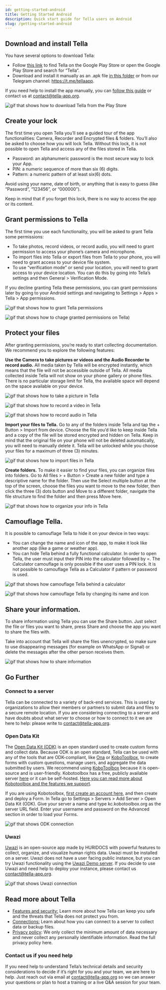 ```yaml
---
id: getting-started-android
title: Getting Started Android
description: Quick start guide for Tella users on Android
slug: /getting-started-android
---
```


## Download and install Tella

You have several options to download Tella:
- Follow [this link](https://play.google.com/store/apps/details?id=org.hzontal.tella&hl=en&gl=US&pli=1) to find Tella on the Google Play Store or open the Google Play Store and search for “Tella”.
- Download and install it manually as an .apk file [in this folder](https://web.tresorit.com/l/JgMjK#FV9IoIZdDxwAUPqtupJzsQ) or from our Telegram channel: https://t.me/tellaapp. 

If you need help to install the app manually, you can [follow this guide](https://todo.com) or contact us at contact@tella-app.org.

![gif that shows how to download Tella from the Play Store](/img/getting-started/android/find-tella.gif "find and download gif")


## Create your lock 

The first time you open Tella you’ll see a guided tour of the app functionalities: Camera, Recorder and Encrypted files & folders. You’ll also be asked to choose how you will lock Tella. Without this lock, it is not possible to open Tella and access any of the files stored in Tella. 
- Password: an alphanumeric password is the most secure way to lock your App.
- PIN: a numeric sequence of more than six (6) digits.
- Pattern: a numeric pattern of at least six(6) dots.

Avoid using your name, date of birth, or anything that is easy to guess (like “Password”, “123456”, or “000000”).

Keep in mind that if you forget this lock, there is no way to access the app or its content.
 








## Grant permissions to Tella
The first time you use each functionality, you will be asked to grant Tella some permissions:
- To take photos, record videos, or record audio, you will need to grant permission to access your phone’s camera and microphone.
- To import files into Tella or export files from Tella to your phone, you will need to grant access to your device file system.
- To use “verification mode” or send your location, you will need to grant access to your device location. You can do this by going into Tella’s settings and then General > Verification Mode.

If you decline granting Tella these permissions, you can grant permissions later by going to your Android settings and navigating to Settings > Apps > Tella > App permissions.

![gif that shows how to grant Tella permissions](/img/getting-started/android/permissions.gif "grating permission gif")


![gif that shows how to chage granted permissions on Tella)](/img/getting-started/android/permissions-change.gif "change the granted permission")



## Protect your files
After granting permissions, you’re ready to start collecting documentation. We recommend you to explore the following features:

**Use the Camera to take pictures or videos and the Audio Recorder to record audio.** All media taken by Tella will be encrypted instantly, which means that the file will not be accessible outside of Tella. All media collected inside Tella will not show on your phone gallery or phone files. There is no particular storage limit for Tella, the available space will depend on the space available on your device. 

![gif that shows how to take a picture in Tella](/img/getting-started/android/picture.gif "take a picture in Tella")

![gif that shows how to record a video in Tella](/img/getting-started/android/video.gif "video recording in Tella")

![gif that shows how to record audio in Tella](/img/getting-started/android/audio.gif "audio recording in Tella")



**Import your files to Tella.** Go to any of the folders inside Tella and tap the + Button > Import from device. Choose the file you’d like to keep inside Tella and a copy of the file will be stored encrypted and hidden on Tella. Keep in mind that the original file on your phone will not be deleted automatically, you will need to manually delete it. Tella will be unlocked while you choose your files for a maximum of three (3) minutes.

![gif that shows how to import files in Tella](/img/getting-started/android/import.gif "import files in Tella")





**Create folders.** To make it easier to find your files, you can organize files into folders. Go to All files > + Button > Create a new folder and type a descriptive name for the folder. Then use the Select multiple button at the top of the screen, choose the files you want to move to the new folder, then click the three (3) dots button and Move to a different folder, navigate the file structure to find the folder and then press Move here. 

![gif that shows how to organize your info in Tella](/img/getting-started/android/folders-rename.gif "organize files in Tella")









## Camouflage Tella.
It is possible to camouflage Tella to hide it on your device in two ways:
- You can change the name and icon of the app, to make it look like another app (like a game or weather app).
- You can hide Tella behind a fully functional calculator. In order to open Tella, the user must input their PIN into the calculator followed by =. The Calculator camouflage is only possible if the user uses a PIN lock. It is not possible to camouflage Tella as a Calculator if pattern or password is used.

![gif that shows how camouflage Tella behind a calculator](/img/getting-started/android/camouflage-calc.gif "camouflage Tella with a calculator")

![gif that shows how camouflage Tella by changing its name and icon](/img/getting-started/android/camouflage-icon.gif "camouflage Tella changing its icon")


## Share your information. 
To share information using Tella you can use the Share button. Just select the file or files you want to share, press Share and choose the app you want to share the files with. 

Take into account that Tella will share the files unencrypted, so make sure to use disappearing messages (for example on WhatsApp or Signal) or delete the messages after the other person receives them.

![gif that shows how to share information](/img/getting-started/android/share.gif "share information with third party apps")



## Go Further
### Connect to a server
Tella can be connected to a variety of back-end services. This is used by organizations to allow their members or partners to submit data and files to a secure remote location. If you are considering connecting to a server and have doubts about what server to choose or how to connect to it we are here to help: please write to contact@tella-app.org.



### Open Data Kit

The [Open Data Kit (ODK)](https://getodk.org/) is an open standard used to create custom forms and collect data. Because ODK is an open standard, Tella can be used with any of the tools that are ODK-compliant, like [Ona](https://ona.io/home/) or [KoboToolbox](https://www.kobotoolbox.org/), to create forms with custom questions, manage users, and aggregate the data submitted by users. We recommend using [KoboToolbox](https://www.kobotoolbox.org/) because it is open-source and is user-friendly. Kobotoolbox has a free, publicly available server [here](https://kf.kobotoolbox.org/) or it can be self-hosted. [Here you can read more about Kobotoolbox and the features we support](https://tella.slite.com/app/docs/r7vxebjDQ3TAWE).

If you are using Kobotoolbox, [first create an account here](https://kf.kobotoolbox.org/accounts/login/), and then create and deploy a Form. In Tella go to Settings > Servers > Add Server > Open Data Kit (ODK). Give your server a name and type kc.kobotoolbox.org as the server URL field.  Enter your username and password on the Advanced section in order to load your Forms.

![gif that shows ODK connection](/img/getting-started/android/kobo.gif "ODK connection")

### Uwazi
[Uwazi](https://uwazi.io/) is an open-source app made by HURIDOCS with powerful features to collect, organize, and visualize human rights data. Uwazi must be installed on a server. Uwazi does not have a user facing public instance, but you can try Uwazi functionality using the [Uwazi Demo server](https://demo.uwazi.io/). If you decide to use Uwazi and need help to deploy your instance, please contact us contact@tella-app.org.

![gif that shows Uwazi connection](/img/getting-started/android/uwazi.gif "Uwazi connection")






## Read more about Tella
- [Features and security:](/security-and-privacy) Learn more about how Tella can keep you safe and the threats that Tella does not protect you from.
- [Connections:](/getting-started-android#connect-to-a-server) Learn about how you can connect to a server to collect data or backup files.
- [Privacy policy](https://docs.tella-app.org/p/U-EOn57whEMiwr/Tella-Privacy-Policy): We only collect the minimum amount of data necessary and never collect any personally identifiable information. Read the full privacy policy here.

### Contact us if you need help
If you need help to understand Tella’s technical details and security considerations to decide if it’s right for you and your team, we are here to help. Just reach out via email at contact@tella-app.org so we can answer your questions or plan to host a training or a live Q&A session for your team.
